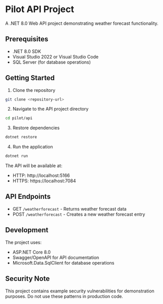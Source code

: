 # Pilot API Project

A .NET 8.0 Web API project demonstrating weather forecast functionality.

## Prerequisites

- .NET 8.0 SDK
- Visual Studio 2022 or Visual Studio Code
- SQL Server (for database operations)

## Getting Started

1. Clone the repository
```bash
git clone <repository-url>
```

2. Navigate to the API project directory
```bash
cd pilot/api
```

3. Restore dependencies
```bash
dotnet restore
```

4. Run the application
```bash
dotnet run
```

The API will be available at:
- HTTP: http://localhost:5166
- HTTPS: https://localhost:7084

## API Endpoints

- GET `/weatherforecast` - Returns weather forecast data
- POST `/weatherforecast` - Creates a new weather forecast entry

## Development

The project uses:
- ASP.NET Core 8.0
- Swagger/OpenAPI for API documentation
- Microsoft.Data.SqlClient for database operations

## Security Note

This project contains example security vulnerabilities for demonstration purposes. Do not use these patterns in production code.